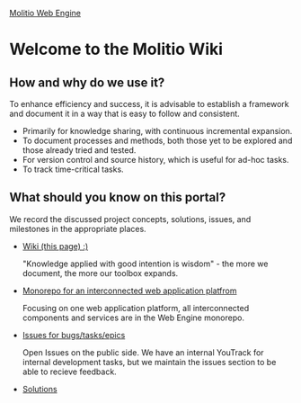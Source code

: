 [Molitio Web Engine](../../README.md)

# Welcome to the Molitio Wiki

## How and why do we use it?

To enhance efficiency and success, it is advisable to establish a framework and document it in a way that is easy to follow and consistent.
  * Primarily for knowledge sharing, with continuous incremental expansion.
  * To document processes and methods, both those yet to be explored and those already tried and tested.
  * For version control and source history, which is useful for ad-hoc tasks.
  * To track time-critical tasks.

## What should you know on this portal?

We record the discussed project concepts, solutions, issues, and milestones in the appropriate places.
  * [Wiki (this page) :)](https://github.com/molitio/molitio-web-engine/blob/main/packages/molitio-wiki/Home.md)

    "Knowledge applied with good intention is wisdom" - the more we document, the more our toolbox expands.
  * [Monorepo for an interconnected web application platfrom](https://github.com/molitio/molitio-web-engine/tree/main/packages/molitio-wiki/development)

    Focusing on one web application platform, all interconnected components and services are in the Web Engine monorepo.
  * [Issues for bugs/tasks/epics](https://github.com/molitio/molitio-web-engine)

    Open Issues on the public side. We have an internal YouTrack for internal development tasks, but we maintain the issues section to be able to recieve feedback.
  * [Solutions](https://github.com/molitio/molitio-web-engine/issues)

